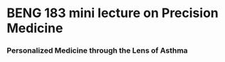 # BENG 183 mini lecture on Precision Medicine


### Personalized Medicine through the Lens of Asthma


